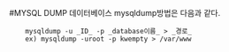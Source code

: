 #MYSQL DUMP
데이터베이스 mysqldump방법은 다음과 같다.

        mysqldump -u _ID_ -p _database이름_ > _경로_
        ex) mysqldump -uroot -p kwempty > /var/www
